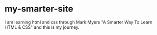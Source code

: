 # my-smarter-site
I am learning html and css through Mark Myers "A Smarter Way To Learn HTML & CSS" and this is my journey.
